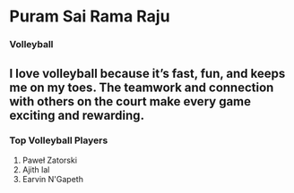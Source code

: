 # Puram Sai Rama Raju 
### Volleyball
I love volleyball because it’s fast, fun, and keeps me on my toes. The **teamwork** and connection with others on the court make every game **exciting** and **rewarding**.
---
### Top Volleyball Players
1. Paweł Zatorski
2. Ajith lal
3. Earvin N'Gapeth